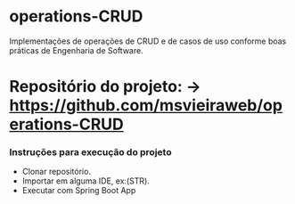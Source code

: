 # operations-CRUD

Implementações de operações de CRUD e de casos de uso conforme boas práticas de Engenharia de Software.

# Repositório do projeto: -> https://github.com/msvieiraweb/operations-CRUD

### Instruções para execução do projeto
- Clonar repositório.
- Importar em alguma IDE, ex:(STR).
- Executar com Spring Boot App
